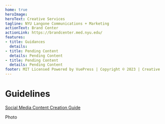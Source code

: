 ```yaml
---
home: true
heroImage: 
heroText: Creative Services 
tagline: NYU Langone Communications + Marketing
actionText: Brand Center
actionLink: https://brandcenter.med.nyu.edu/
features:
- title: Guidances
  details: 
- title: Pending Content
  details: Pending Content
- title: Pending Content
  details: Pending Content
footer: MIT Licensed Powered by VuePress | Copyright © 2023 | Creative Services
---
```


# Guidelines
[Social Media Content Creation Guide](./Guidelines)

Photo
